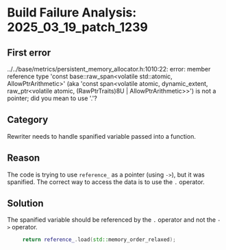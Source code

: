 # Build Failure Analysis: 2025_03_19_patch_1239

## First error

../../base/metrics/persistent_memory_allocator.h:1010:22: error: member reference type 'const base::raw_span<volatile std::atomic<Reference>, AllowPtrArithmetic>' (aka 'const span<volatile atomic<unsigned int>, dynamic_extent, raw_ptr<volatile atomic<unsigned int>, (RawPtrTraits)8U | AllowPtrArithmetic>>') is not a pointer; did you mean to use '.'?

## Category
Rewriter needs to handle spanified variable passed into a function.

## Reason
The code is trying to use `reference_` as a pointer (using `->`), but it was spanified. The correct way to access the data is to use the `.` operator.

## Solution
The spanified variable should be referenced by the `.` operator and not the `->` operator.

```c++
     return reference_.load(std::memory_order_relaxed);